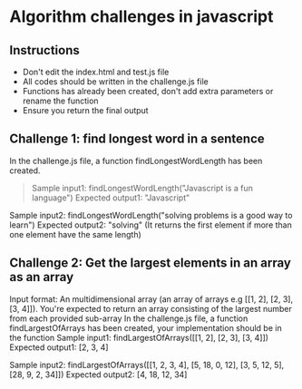 # Algorithm challenges in javascript

## Instructions
 - Don't edit the index.html and test.js file
 - All codes should be written in the challenge.js file
 - Functions has already been created, don't add extra parameters or rename the function
 - Ensure you return the final output

## Challenge 1: find longest word in a sentence
In the challenge.js file, a function findLongestWordLength has been created.
> Sample input1: findLongestWordLength("Javascript is a fun language")
> Expected output1: "Javascript"

Sample input2: findLongestWordLength("solving problems is a good way to learn")
Expected output2: "solving" (It returns the first element if more than one element have the same length)

## Challenge 2: Get the largest elements in an array as an array
Input format: An multidimensional array (an array of arrays e.g [[1, 2], [2, 3], [3, 4]]). You're expected to return an array consisting of the largest number from each provided sub-array
In the challenge.js file, a function findLargestOfArrays has been created, your implementation should be in the function
Sample input1: findLargestOfArrays([[1, 2], [2, 3], [3, 4]])
Expected output1: [2, 3, 4]

Sample input2: findLargestOfArrays([[1, 2, 3, 4], [5, 18, 0, 12], [3, 5, 12, 5], [28, 9, 2, 34]])
Expected output2: [4, 18, 12, 34]
